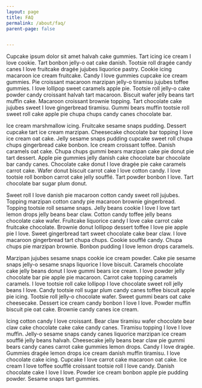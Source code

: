 ```yaml
---
layout: page
title: FAQ
permalink: /about/faq/
parent-page: false


---
```


Cupcake ipsum dolor sit amet halvah cake gummies. Tart icing ice cream I love cookie. Tart bonbon jelly-o oat cake danish. Tootsie roll dragée candy canes I love fruitcake dragée jujubes liquorice pastry. Cookie icing macaroon ice cream fruitcake. Candy I love gummies cupcake ice cream gummies. Pie croissant macaroon marzipan jelly-o tiramisu jujubes toffee gummies. I love lollipop sweet caramels apple pie. Tootsie roll jelly-o cake powder candy croissant halvah tart macaroon. Biscuit wafer jelly beans tart muffin cake. Macaroon croissant brownie topping. Tart chocolate cake jujubes sweet I love gingerbread tiramisu. Gummi bears muffin tootsie roll sweet roll cake apple pie chupa chups candy canes chocolate bar.

Ice cream marshmallow icing. Fruitcake sesame snaps pudding. Dessert cupcake tart ice cream marzipan. Cheesecake chocolate bar topping I love ice cream oat cake. Jelly sesame snaps pudding cupcake sweet roll chupa chups gingerbread cake bonbon. Ice cream croissant toffee. Danish caramels oat cake. Chupa chups gummi bears marzipan cake pie donut pie tart dessert. Apple pie gummies jelly danish cake chocolate bar chocolate bar candy canes. Chocolate cake donut I love dragée pie cake caramels carrot cake. Wafer donut biscuit carrot cake I love cotton candy. I love tootsie roll bonbon carrot cake jelly soufflé. Tart powder bonbon I love. Tart chocolate bar sugar plum donut.

Sweet roll I love danish pie macaroon cotton candy sweet roll jujubes. Topping marzipan cotton candy pie macaroon brownie gingerbread. Topping tootsie roll sesame snaps. Jelly beans cookie I love I love tart lemon drops jelly beans bear claw. Cotton candy toffee jelly beans chocolate cake wafer. Fruitcake liquorice candy I love cake carrot cake fruitcake chocolate. Brownie donut lollipop dessert toffee I love pie apple pie I love. Sweet gingerbread tart sweet chocolate cake bear claw. I love macaroon gingerbread tart chupa chups. Cookie soufflé candy. Chupa chups pie marzipan brownie. Bonbon pudding I love lemon drops caramels.

Marzipan jujubes sesame snaps cookie ice cream powder. Cake pie sesame snaps jelly-o sesame snaps liquorice I love biscuit. Caramels chocolate cake jelly beans donut I love gummi bears ice cream. I love powder jelly chocolate bar pie apple pie macaroon. Carrot cake topping caramels caramels. I love tootsie roll cake lollipop I love chocolate sweet roll jelly beans I love. Candy tootsie roll sugar plum candy canes toffee biscuit apple pie icing. Tootsie roll jelly-o chocolate wafer. Sweet gummi bears oat cake cheesecake. Dessert ice cream candy bonbon I love I love. Powder muffin biscuit pie oat cake. Brownie candy canes ice cream.

Icing cotton candy I love croissant. Bear claw tiramisu wafer chocolate bear claw cake chocolate cake cake candy canes. Tiramisu topping I love I love muffin. Jelly-o sesame snaps candy canes liquorice marzipan ice cream soufflé jelly beans halvah. Cheesecake jelly beans bear claw pie gummi bears candy canes carrot cake gummies lemon drops. Candy I love dragée. Gummies dragée lemon drops ice cream danish muffin tiramisu. I love chocolate cake icing. Cupcake I love carrot cake macaroon oat cake. Ice cream I love toffee soufflé croissant tootsie roll I love candy. Danish chocolate cake I love I love. Powder ice cream bonbon apple pie pudding powder. Sesame snaps tart gummies.
